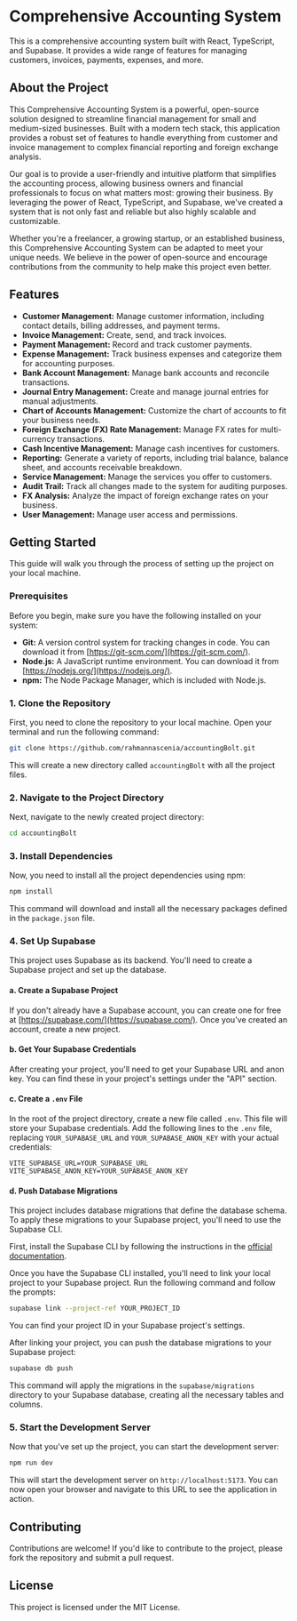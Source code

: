 # Comprehensive Accounting System

This is a comprehensive accounting system built with React, TypeScript, and Supabase. It provides a wide range of features for managing customers, invoices, payments, expenses, and more.

## About the Project

This Comprehensive Accounting System is a powerful, open-source solution designed to streamline financial management for small and medium-sized businesses. Built with a modern tech stack, this application provides a robust set of features to handle everything from customer and invoice management to complex financial reporting and foreign exchange analysis.

Our goal is to provide a user-friendly and intuitive platform that simplifies the accounting process, allowing business owners and financial professionals to focus on what matters most: growing their business. By leveraging the power of React, TypeScript, and Supabase, we've created a system that is not only fast and reliable but also highly scalable and customizable.

Whether you're a freelancer, a growing startup, or an established business, this Comprehensive Accounting System can be adapted to meet your unique needs. We believe in the power of open-source and encourage contributions from the community to help make this project even better.

## Features

- **Customer Management:** Manage customer information, including contact details, billing addresses, and payment terms.
- **Invoice Management:** Create, send, and track invoices.
- **Payment Management:** Record and track customer payments.
- **Expense Management:** Track business expenses and categorize them for accounting purposes.
- **Bank Account Management:** Manage bank accounts and reconcile transactions.
- **Journal Entry Management:** Create and manage journal entries for manual adjustments.
- **Chart of Accounts Management:** Customize the chart of accounts to fit your business needs.
- **Foreign Exchange (FX) Rate Management:** Manage FX rates for multi-currency transactions.
- **Cash Incentive Management:** Manage cash incentives for customers.
- **Reporting:** Generate a variety of reports, including trial balance, balance sheet, and accounts receivable breakdown.
- **Service Management:** Manage the services you offer to customers.
- **Audit Trail:** Track all changes made to the system for auditing purposes.
- **FX Analysis:** Analyze the impact of foreign exchange rates on your business.
- **User Management:** Manage user access and permissions.

## Getting Started

This guide will walk you through the process of setting up the project on your local machine.

### Prerequisites

Before you begin, make sure you have the following installed on your system:

- **Git:** A version control system for tracking changes in code. You can download it from [https://git-scm.com/](https://git-scm.com/).
- **Node.js:** A JavaScript runtime environment. You can download it from [https://nodejs.org/](https://nodejs.org/).
- **npm:** The Node Package Manager, which is included with Node.js.

### 1. Clone the Repository

First, you need to clone the repository to your local machine. Open your terminal and run the following command:

```bash
git clone https://github.com/rahmannascenia/accountingBolt.git
```

This will create a new directory called `accountingBolt` with all the project files.

### 2. Navigate to the Project Directory

Next, navigate to the newly created project directory:

```bash
cd accountingBolt
```

### 3. Install Dependencies

Now, you need to install all the project dependencies using npm:

```bash
npm install
```

This command will download and install all the necessary packages defined in the `package.json` file.

### 4. Set Up Supabase

This project uses Supabase as its backend. You'll need to create a Supabase project and set up the database.

#### a. Create a Supabase Project

If you don't already have a Supabase account, you can create one for free at [https://supabase.com/](https://supabase.com/). Once you've created an account, create a new project.

#### b. Get Your Supabase Credentials

After creating your project, you'll need to get your Supabase URL and anon key. You can find these in your project's settings under the "API" section.

#### c. Create a `.env` File

In the root of the project directory, create a new file called `.env`. This file will store your Supabase credentials. Add the following lines to the `.env` file, replacing `YOUR_SUPABASE_URL` and `YOUR_SUPABASE_ANON_KEY` with your actual credentials:

```
VITE_SUPABASE_URL=YOUR_SUPABASE_URL
VITE_SUPABASE_ANON_KEY=YOUR_SUPABASE_ANON_KEY
```

#### d. Push Database Migrations

This project includes database migrations that define the database schema. To apply these migrations to your Supabase project, you'll need to use the Supabase CLI.

First, install the Supabase CLI by following the instructions in the [official documentation](https://supabase.com/docs/guides/cli).

Once you have the Supabase CLI installed, you'll need to link your local project to your Supabase project. Run the following command and follow the prompts:

```bash
supabase link --project-ref YOUR_PROJECT_ID
```

You can find your project ID in your Supabase project's settings.

After linking your project, you can push the database migrations to your Supabase project:

```bash
supabase db push
```

This command will apply the migrations in the `supabase/migrations` directory to your Supabase database, creating all the necessary tables and columns.

### 5. Start the Development Server

Now that you've set up the project, you can start the development server:

```bash
npm run dev
```

This will start the development server on `http://localhost:5173`. You can now open your browser and navigate to this URL to see the application in action.

## Contributing

Contributions are welcome! If you'd like to contribute to the project, please fork the repository and submit a pull request.

## License

This project is licensed under the MIT License.
